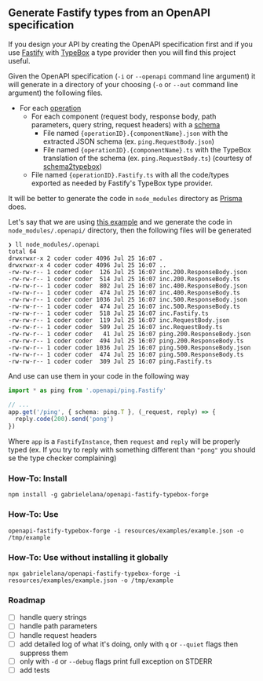 ## Generate Fastify types from an OpenAPI specification

If you design your API by creating the OpenAPI specification first and if you
use [Fastify](https://fastify.dev/) with
[TypeBox](https://github.com/sinclairzx81/typebox) a type provider then you will
find this project useful.

Given the OpenAPI specification (`-i` or `--openapi` command line argument) it
will generate in a directory of your choosing (`-o` or `--out` command line
argument) the following files.

- For each [operation](https://spec.openapis.org/oas/latest.html#operation-object)
  - For each component (request body, response body, path parameters, query
    string, request headers) with a
    [schema](https://spec.openapis.org/oas/latest.html#schema-object)
    - File named `{operationID}.{componentName}.json` with the extracted JSON schema (ex. `ping.RequestBody.json`)
    - File named `{operationID}.{componentName}.ts` with the TypeBox translation
      of the schema (ex. `ping.RequestBody.ts`) (courtesy of
      [schema2typebox](https://github.com/xddq/schema2typebox))
  - File named `{operationID}.Fastify.ts` with all the code/types exported as
    needed by Fastify's TypeBox type provider.

It will be better to generate the code in `node_modules` directory as
[Prisma](https://www.prisma.io) does.

Let's say that we are using [this example](./resources/examples/example.json)
 and we generate the code in `node_modules/.openapi/` directory, then the
 following files will be generated

```console
❯ ll node_modules/.openapi
total 64
drwxrwxr-x 2 coder coder 4096 Jul 25 16:07 .
drwxrwxr-x 4 coder coder 4096 Jul 25 16:07 ..
-rw-rw-r-- 1 coder coder  126 Jul 25 16:07 inc.200.ResponseBody.json
-rw-rw-r-- 1 coder coder  514 Jul 25 16:07 inc.200.ResponseBody.ts
-rw-rw-r-- 1 coder coder  802 Jul 25 16:07 inc.400.ResponseBody.json
-rw-rw-r-- 1 coder coder  474 Jul 25 16:07 inc.400.ResponseBody.ts
-rw-rw-r-- 1 coder coder 1036 Jul 25 16:07 inc.500.ResponseBody.json
-rw-rw-r-- 1 coder coder  474 Jul 25 16:07 inc.500.ResponseBody.ts
-rw-rw-r-- 1 coder coder  518 Jul 25 16:07 inc.Fastify.ts
-rw-rw-r-- 1 coder coder  119 Jul 25 16:07 inc.RequestBody.json
-rw-rw-r-- 1 coder coder  509 Jul 25 16:07 inc.RequestBody.ts
-rw-rw-r-- 1 coder coder   41 Jul 25 16:07 ping.200.ResponseBody.json
-rw-rw-r-- 1 coder coder  494 Jul 25 16:07 ping.200.ResponseBody.ts
-rw-rw-r-- 1 coder coder 1036 Jul 25 16:07 ping.500.ResponseBody.json
-rw-rw-r-- 1 coder coder  474 Jul 25 16:07 ping.500.ResponseBody.ts
-rw-rw-r-- 1 coder coder  309 Jul 25 16:07 ping.Fastify.ts
```

And use can use them in your code in the following way

```TypeScript
import * as ping from '.openapi/ping.Fastify'

// ...
app.get('/ping', { schema: ping.T }, (_request, reply) => {
  reply.code(200).send('pong')
})
```

Where `app` is a `FastifyInstance`, then `request` and `reply` will be properly
typed (ex. If you try to reply with something different than `"pong"` you should
se the type checker complaining)

### How-To: Install

```console
npm install -g gabrielelana/openapi-fastify-typebox-forge
```

### How-To: Use

```console
openapi-fastify-typebox-forge -i resources/examples/example.json -o /tmp/example
```

### How-To: Use without installing it globally

```console
npx gabrielelana/openapi-fastify-typebox-forge -i resources/examples/example.json -o /tmp/example
```

### Roadmap

- [ ] handle query strings
- [ ] handle path parameters
- [ ] handle request headers
- [ ] add detailed log of what it's doing, only with `q` or `--quiet` flags then suppress them
- [ ] only with  `-d` or `--debug` flags print full exception on STDERR
- [ ] add tests
